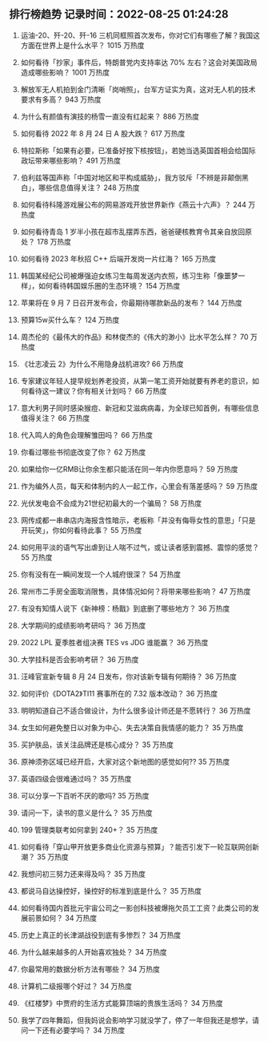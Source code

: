 
## 排行榜趋势 记录时间：2022-08-25 01:24:28
  
  1. 运油-20、歼-20、歼-16 三机同框照首次发布，你对它们有哪些了解？我国这方面在世界上是什么水平？ 1015 万热度
    
  2. 如何看待「抄家」事件后，特朗普党内支持率达 70% 左右？这会对美国政局造成哪些影响？ 1001 万热度
    
  3. 解放军无人机拍到金门清晰「岗哨照」，台军方证实为真，这对无人机的技术要求有多高？ 943 万热度
    
  4. 为什么有颜值有演技的杨雪一直没有红起来？ 886 万热度
    
  5. 如何看待 2022 年 8 月 24 日 A 股大跌？ 617 万热度
    
  6. 特拉斯称「如果有必要，已准备好按下核按钮」，若她当选英国首相会给国际政坛带来哪些影响？ 491 万热度
    
  7. 伯利兹等国声称「中国对地区和平构成威胁」，我方驳斥「不辨是非颠倒黑白」，哪些信息值得关注？ 248 万热度
    
  8. 如何看待科隆游戏展公布的网易游戏开放世界新作《燕云十六声》？ 244 万热度
    
  9. 如何看待青岛 1 岁半小孩在超市乱摆弄东西，爸爸硬核教育令其亲自放回原处？ 178 万热度
    
  10. 如何看待 2023 年秋招 C++ 后端开发岗一片红海？ 165 万热度
    
  11. 韩国某经纪公司被爆强迫女练习生每周发送内衣照，练习生称「像噩梦一样」，如何看待韩国娱乐圈的生态环境？ 154 万热度
    
  12. 苹果将在 9 月 7 日召开发布会，你最期待哪款新品的发布？ 144 万热度
    
  13. 预算15w买什么车？ 124 万热度
    
  14. 周杰伦的《最伟大的作品》和林俊杰的《伟大的渺小》比水平怎么样？ 70 万热度
    
  15. 《壮志凌云 2》为什么不用隐身战机进攻? 66 万热度
    
  16. 专家建议年轻人提早规划养老投资，从第一笔工资开始就要有养老的意识，如何看待这一建议？你有相关计划吗？ 66 万热度
    
  17. 意大利男子同时感染猴痘、新冠和艾滋病病毒，为全球已知首例，有哪些信息值得关注？ 66 万热度
    
  18. 代入鸣人的角色会理解雏田吗？ 66 万热度
    
  19. 你看过哪些书彻底改变了你？ 62 万热度
    
  20. 如果给你一亿RMB让你余生都只能活在同一年内你愿意吗？ 59 万热度
    
  21. 作为编外人员，每天和体制内的人一起工作，心里会有落差感吗？ 59 万热度
    
  22. 光伏发电会不会成为21世纪初最大的一个骗局？ 58 万热度
    
  23. 网传成都一串串店内海报含性暗示，老板称「并没有侮辱女性的意思」「只是开玩笑」，你如何看待此事？ 55 万热度
    
  24. 如何用平淡的语气写出虐到让人喘不过气，或让读者感到震撼、震惊的感觉？ 55 万热度
    
  25. 你有没有在一瞬间发现一个人城府很深？ 54 万热度
    
  26. 常州市二手房全面取消限售，具体情况如何？将带来哪些影响？ 47 万热度
    
  27. 有没有知情人说下《新神榜：杨戬》到底删了哪些地方？ 36 万热度
    
  28. 大学期间的成绩影响考研吗？ 36 万热度
    
  29. 2022 LPL 夏季胜者组决赛 TES vs JDG 谁能赢？ 36 万热度
    
  30. 大学挂科是否会影响考研？ 36 万热度
    
  31. 汪峰官宣新专辑 8 月 24 日发布，你对该新专辑有何期待？ 36 万热度
    
  32. 如何评价《DOTA2》TI11 赛事所在的 7.32 版本改动？ 36 万热度
    
  33. 明明知道自己不适合做设计，为什么很多设计师还是不愿转行？ 36 万热度
    
  34. 女生如何避免整日以对象为中心、失去决策自我情感的能力？ 35 万热度
    
  35. 买护肤品，该关注品牌还是核心成分？ 35 万热度
    
  36. 原神须弥区域已经开启，大家对这个新地图的感觉如何?? 35 万热度
    
  37. 英语四级会很难通过吗？ 35 万热度
    
  38. 可以分享一下百听不厌的歌吗? 35 万热度
    
  39. 请问一下，读书的意义是什么？ 35 万热度
    
  40. 199 管理类联考如何拿到 240+？ 35 万热度
    
  41. 如何看待「穿山甲开放更多商业化资源与预算」？能否引发下一轮互联网创新潮？ 35 万热度
    
  42. 我想问初三努力还来得及吗？ 35 万热度
    
  43. 都说马自达操控好，操控好的标准到底是什么？ 35 万热度
    
  44. 如何看待国内首批元宇宙公司之一影创科技被爆拖欠员工工资？此类公司的发展前景如何？ 34 万热度
    
  45. 历史上真正的长津湖战役到底有多惨烈？ 34 万热度
    
  46. 为什么越来越多的人开始喜欢独处？ 34 万热度
    
  47. 你最常用的数据分析方法有哪些？ 34 万热度
    
  48. 计算机二级报哪个好过？ 34 万热度
    
  49. 《红楼梦》中贾府的生活方式能算顶端的贵族生活吗？ 34 万热度
    
  50. 我学了四年舞蹈，但我妈说会影响学习就没学了，停了一年但我还是想学，请问一下还有必要学吗？ 34 万热度
    